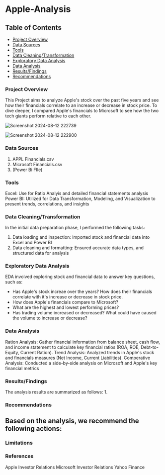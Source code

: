 # Apple-Analysis

## Table of Contents

- [Project Overview](#project-overview)
- [Data Sources](#Data-Sources)
- [Tools](Tools)
- [Data Cleaning/Transformation](Data-Cleaning/Transformation)
- [Exploratory Data Analysis](Exploratory-Data-Analysis)
- [Data Analysis](Data-Analysis)
- [Results/Findings](Results/Findings)
- [Recommendations](#recommendations)

### Project Overview
This Project aims to analyze Apple's stock over the past five years and see how their financials correlate to an increase or decrease in stock price. To dive deeper, I compared Apple's financials to Microsoft to see how the two tech giants perform relative to each other.

![Screenshot 2024-08-12 222739](https://github.com/user-attachments/assets/00a58dcc-6434-45bb-8182-0419d1ec8157)

![Screenshot 2024-08-12 222900](https://github.com/user-attachments/assets/c37c900b-19f7-40bb-94e5-e6b55da6b62b)

### Data Sources
1. APPL Financials.csv
2. Microsoft Financials.csv
3. (Power Bi FIle)

### Tools
Excel: Use for Ratio Analyis and detailed financial statements analysis
Power BI: Utilized for Data Transformation, Modeling, and Visualization to present trends, correlations, and insights

### Data Cleaning/Transformation 

In the initial data preparation phase, I performed the following tasks:
 1. Data loading and inspection: Imported stock and financial data into Excel and Power BI
 2. Data cleaning and formatting: Ensured accurate data types, and structured data for analysis 


### Exploratory Data Analysis

EDA involved exploring stock and financial data to answer key questions, such as:

 - Has Apple's stock increae over the years? How does their financials correlate with it's increase or decrease in stock price.
 - How does Apple's financials compare to Microsoft? 
 - What are the highest and lowest performing prices?
 - Has trading volume increased or decreased? What could have caused the volume to increase or decrease?
 

### Data Analysis

Ration Analysis: Gather financial information from balance sheet, cash flow, and income statement to calculate key financial ratios (ROA, ROE, Debt-to-Equity, Current Ration).
Trend Analysis: Analyzed trends in Apple's stock and financials measures (Net Income, Current Liabilities).
Comperative Analysis: Conducted a side-by-side analysis on Microsoft and Apple's key financial metrics



### Results/Findings

The analysis results are summarized as follows:
 1.


### Recommendations

 Based on the analysis, we recommend the following actions:
 -


### Limitations


### References
Apple Investor Relations
Microsoft Investor Relations
Yahoo Finance
